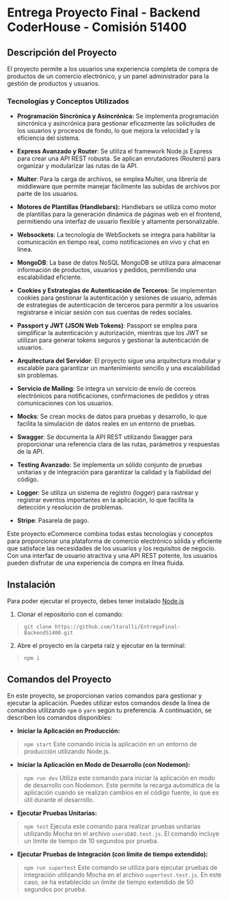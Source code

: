 # Entrega Proyecto Final - Backend CoderHouse - Comisión 51400

## Descripción del Proyecto

El proyecto permite a los usuarios una experiencia completa de compra de productos de un comercio electrónico, y un panel administrador para la gestión de productos y usuarios.

### Tecnologías y Conceptos Utilizados

- **Programación Sincrónica y Asincrónica:** Se implementa programación
  sincrónica y asincrónica para gestionar eficazmente las solicitudes
  de los usuarios y procesos de fondo, lo que mejora la velocidad y la
  eficiencia del sistema.
- **Express Avanzado y Router**: Se utiliza el framework Node.js Express
  para crear una API REST robusta. Se aplican enrutadores (Routers)
  para organizar y modularizar las rutas de la API.

- **Multer**: Para la carga de archivos, se emplea Multer, una librería de
  middleware que permite manejar fácilmente las subidas de archivos por
  parte de los usuarios.

- **Motores de Plantillas (Handlebars):** Handlebars se utiliza como motor
  de plantillas para la generación dinámica de páginas web en el
  frontend, permitiendo una interfaz de usuario flexible y altamente
  personalizable.

- **Websockets**: La tecnología de WebSockets se integra para habilitar la
  comunicación en tiempo real, como notificaciones en vivo y chat en
  línea.

- **MongoDB**: La base de datos NoSQL MongoDB se utiliza para almacenar
  información de productos, usuarios y pedidos, permitiendo una
  escalabilidad eficiente.

- **Cookies y Estrategias de Autenticación de Terceros**: Se implementan
  cookies para gestionar la autenticación y sesiones de usuario, además
  de estrategias de autenticación de terceros para permitir a los
  usuarios registrarse e iniciar sesión con sus cuentas de redes
  sociales.

- **Passport y JWT (JSON Web Tokens)**: Passport se emplea para simplificar
  la autenticación y autorización, mientras que los JWT se utilizan
  para generar tokens seguros y gestionar la autenticación de usuarios.

- **Arquitectura del Servidor**: El proyecto sigue una arquitectura modular
  y escalable para garantizar un mantenimiento sencillo y una
  escalabilidad sin problemas.

- **Servicio de Mailing**: Se integra un servicio de envío de correos
  electrónicos para notificaciones, confirmaciones de pedidos y otras
  comunicaciones con los usuarios.

- **Mocks**: Se crean mocks de datos para pruebas y desarrollo, lo que
  facilita la simulación de datos reales en un entorno de pruebas.

- **Swagger**: Se documenta la API REST utilizando Swagger para
  proporcionar una referencia clara de las rutas, parámetros y
  respuestas de la API.

- **Testing Avanzado**: Se implementa un sólido conjunto de pruebas
  unitarias y de integración para garantizar la calidad y la fiabilidad
  del código.

- **Logger**: Se utiliza un sistema de registro (logger) para rastrear y
  registrar eventos importantes en la aplicación, lo que facilita la
  detección y resolución de problemas.
- **Stripe**: Pasarela de pago.

Este proyecto eCommerce combina todas estas tecnologías y conceptos para proporcionar una plataforma de comercio electrónico sólida y eficiente que satisface las necesidades de los usuarios y los requisitos de negocio. Con una interfaz de usuario atractiva y una API REST potente, los usuarios pueden disfrutar de una experiencia de compra en línea fluida.

## Instalación

Para poder ejecutar el proyecto, debes tener instalado [Node.js](https://nodejs.org/)

1. Clonar el repositorio con el comando:

> `git clone https://github.com/ltaralli/EntregaFinal-Backend51400.git`

2. Abre el proyecto en la carpeta raíz y ejecutar en la terminal:

> `npm i`

## Comandos del Proyecto

En este proyecto, se proporcionan varios comandos para gestionar y ejecutar la aplicación. Puedes utilizar estos comandos desde la línea de comandos utilizando `npm` o `yarn` según tu preferencia. A continuación, se describen los comandos disponibles:

- **Iniciar la Aplicación en Producción:**
> `npm start`
>Este comando inicia la aplicación en un entorno de producción utilizando Node.js.


- **Iniciar la Aplicación en Modo de Desarrollo (con Nodemon):**
>  `npm run dev`
Utiliza este comando para iniciar la aplicación en modo de desarrollo con Nodemon. Este permite la recarga automática de la aplicación cuando se realizan cambios en el código fuente, lo que es útil durante el desarrollo.

- **Ejecutar Pruebas Unitarias:**
>`npm test`
Ejecuta este comando para realizar pruebas unitarias utilizando Mocha en el archivo `usersDAO.test.js`. El comando incluye un límite de tiempo de 10 segundos por prueba.

- **Ejecutar Pruebas de Integración (con límite de tiempo extendido):**
> `npm run supertest`
> Este comando se utiliza para ejecutar pruebas de integración utilizando Mocha en el archivo `supertest.test.js`. En este caso, se ha establecido un límite de tiempo extendido de 50 segundos por prueba. 
